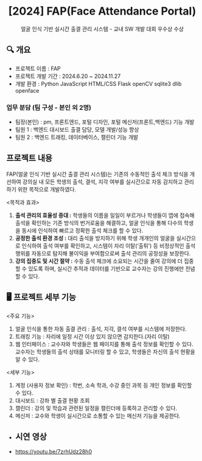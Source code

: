 <div align="center">
<h1>[2024] FAP(Face Attendance Portal) </h1>
얼굴 인식 기반 실시간 출결 관리 시스템 - 교내 SW 개발 대회 우수상 수상

</div>

## 🔍 개요
- 프로젝트 이름 : FAP
- 프로젝트 개발 기간 : 2024.6.20  ~ 2024.11.27
- 개발 환경 : Python JavaScript HTML/CSS Flask openCV sqlite3 dlib openface
  

### 업무 분담 (팀 구성 - 본인 외 2명)
- 팀장(본인) : pm, 프론트엔드, 포털 디자인, 포털 메신저(프론트,백엔드) 기능 개발 
- 팀원 1 : 백엔드 대시보드 출결 담당, 모델 개발/성능 향상
- 팀원 2 : 백엔드 트래킹, 데이터베이스, 캘린더 기능 개발

## 프로젝트 내용
FAP(얼굴 인식 기반 실시간 출결 관리 시스템)는 기존의 수동적인 출석 체크 방식을 개선하여 강의실 내 모든 학생의 출석, 결석, 지각 여부를 실시간으로 자동 감지하고 관리하기 위한 목적으로 개발하였다.

<목적과 효과>

1. **출석 관리의 효율성 증대 :** 학생들의 이름을 일일이 부르거나 학생들이 앱에 접속해 출석을 확인하는 기존 방식의 번거로움을 해결하고, 얼굴 인식을 통해 다수의 학생을 동시에 인식하여 빠르고 정확한 출석 체크를 할 수 있다.
2. **공정한 출석 환경 조성 :** 대리 출석을 방지하기 위해 학생 개개인의 얼굴을 실시간으로 인식하여 출석 여부를 확인하고, 시스템이 자리 이탈(‘출튀’) 등 비정상적인 출석 행위를 자동으로 탐지해 불이익을 부여함으로써 출석 관리의 공정성을 보장한다.
3. **강의 집중도 및 시간 절약 :** 수동 출석 체크에 소요되는 시간을 줄여 강의에 더 집중할 수 있도록 하며, 실시간 추적과 데이터를 기반으로 교수자는 강의 진행에만 전념할 수 있다.


## 🖥 프로젝트 세부 기능 
<주요 기능>
1. 얼굴 인식을 통한 자동 출결 관리 : 출석, 지각, 결석 여부를 시스템에 저장한다.
2. 트래킹 기능 : 자리에 일정 시간 이상 있지 않으면 감지한다.(자리 이탈)
3. 웹 인터페이스 : 교수자와 학생들은 웹 페이지를 통해 출석 정보를 확인할 수 있다. 교수자는 학생들의 출석 상태를 모니터링 할 수 있고, 학생들은 자신의 출석 현황을 알 수 있다.

<세부 기능>
1. 계정 (사용자 정보 확인) : 학번, 소속 학과, 수강 중인 과목 등 개인 정보를 확인할 수 있다.
2. 대시보드 : 강좌 별 출결 현황 조회
3. 캘린더 : 강의 및 학습과 관련된 일정을 캘린더에 등록하고 관리할 수 있다.
4. 메신저 : 교수와 학생이 실시간으로 소통할 수 있는 메신저 기능을 제공한다.

   
- ## 시연 영상
- https://youtu.be/7zrhUdz28h0
